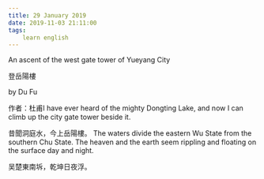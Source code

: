 ```yaml
---
title: 29 January 2019
date: 2019-11-03 21:11:00
tags:
    learn english
---
```

An ascent of
the west gate tower of Yueyang City

登岳陽樓

by Du Fu

作者：杜甫I have ever heard of the mighty Dongting
Lake, and now I can climb up the city gate tower beside it. 

昔聞洞庭水，今上岳陽樓。
The waters divide the eastern Wu State from
the southern Chu State. The heaven and the earth seem rippling and floating on
the surface day and night.

吴楚東南坼，乾坤日夜浮。
